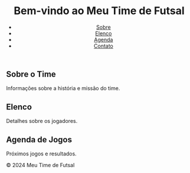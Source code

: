<!DOCTYPE html>
<html lang="pt-BR">
<head>
    <meta charset="UTF-8">
    <meta name="viewport" content="width=device-width, initial-scale=1.0">
    <title>Meu Time de Futsal</title>
    <link rel="stylesheet" href="style.css">
</head>
<body>
    <header>
        <h1>Bem-vindo ao Meu Time de Futsal</h1>
        <nav>
            <ul>
                <li><a href="#sobre">Sobre</a></li>
                <li><a href="#elenco">Elenco</a></li>
                <li><a href="#agenda">Agenda</a></li>
                <li><a href="#contato">Contato</a></li>
            </ul>
        </nav>
    </header>
    <main>
        <section id="sobre">
            <h2>Sobre o Time</h2>
            <p>Informações sobre a história e missão do time.</p>
        </section>
        <section id="elenco">
            <h2>Elenco</h2>
            <p>Detalhes sobre os jogadores.</p>
        </section>
        <section id="agenda">
            <h2>Agenda de Jogos</h2>
            <p>Próximos jogos e resultados.</p>
        </section>
    </main>
    <footer>
        <p>&copy; 2024 Meu Time de Futsal</p>
    </footer>
    <script src="script.js"></script>
</body>
</html>
